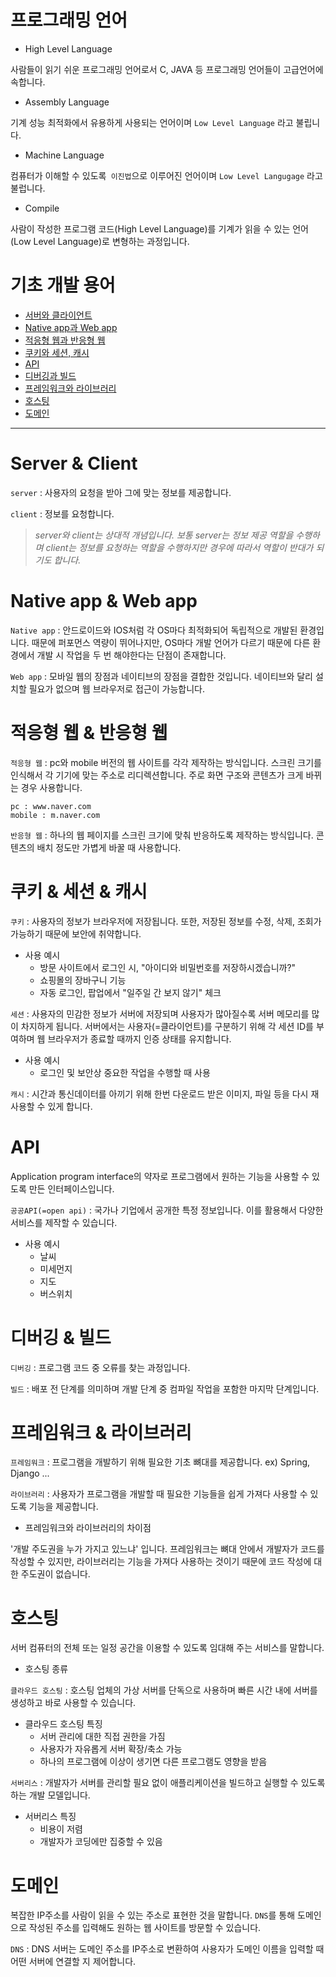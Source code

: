 # 프로그래밍 언어

* High Level Language

사람들이 읽기 쉬운 프로그래밍 언어로서 C, JAVA 등 프로그래밍 언어들이 고급언어에 속합니다.

* Assembly Language

기계 성능 최적화에서 유용하게 사용되는 언어이며 `Low Level Language` 라고 불립니다.

* Machine Language

컴퓨터가 이해할 수 있도록` 이진법`으로 이루어진 언어이며 `Low Level Langugage` 라고 불럽니다.

* Compile

사람이 작성한 프로그램 코드(High Level Language)를 기계가 읽을 수 있는 언어(Low Level Language)로 변형하는 과정입니다.


# 기초 개발 용어

* [서버와 클라이언트](#Server--Client)
* [Native app과 Web app](#Native-app--Web-app)
* [적응형 웹과 반응형 웹](#적응형-웹--반응형-웹)
* [쿠키와 세션, 캐시](#쿠키--세션--캐시)
* [API](#API)
* [디버깅과 빌드](#디버깅--빌드)
* [프레임워크와 라이브러리](#프레임워크--라이브러리)
* [호스팅](#호스팅)
* [도메인](#도메인)

***

# Server & Client

`server` : 사용자의 요청을 받아 그에 맞는 정보를 제공합니다.

`client` : 정보를 요청합니다.

> *server와 client는 상대적 개념입니다. 보통 server는 정보 제공 역할을 수행하며 client는 정보를 요청하는 역할을 수행하지만 경우에 따라서 역할이 반대가 되기도 합니다.*

# Native app & Web app

`Native app` : 안드로이드와 IOS처럼 각 OS마다 최적화되어 독립적으로 개발된 환경입니다. 때문에 퍼포먼스 역량이 뛰어나지만, OS마다 개발 언어가 다르기 때문에 다른 환경에서 개발 시 작업을 두 번 해야한다는 단점이 존재합니다.

`Web app` : 모바일 웹의 장점과 네이티브의 장점을 결합한 것입니다. 네이티브와 달리 설치할 필요가 없으며 웹 브라우저로 접근이 가능합니다.

# 적응형 웹 & 반응형 웹

`적응형 웹` : pc와 mobile 버전의 웹 사이트를 각각 제작하는 방식입니다. 스크린 크기를 인식해서 각 기기에 맞는 주소로 리디렉션합니다. 주로 화면 구조와 콘텐츠가 크게 바뀌는 경우 사용합니다.

```
pc : www.naver.com
mobile : m.naver.com
```

`반응형 웹` : 하나의 웹 페이지를 스크린 크기에 맞춰 반응하도록 제작하는 방식입니다. 콘텐츠의 배치 정도만 가볍게 바꿀 때 사용합니다.

# 쿠키 & 세션 & 캐시

`쿠키` : 사용자의 정보가 브라우저에 저장됩니다. 또한, 저장된 정보를 수정, 삭제, 조회가 가능하기 때문에 보안에 취약합니다.

* 사용 예시
   * 방문 사이트에서 로그인 시, "아이디와 비밀번호를 저장하시겠습니까?"
   * 쇼핑몰의 장바구니 기능
   * 자동 로그인, 팝업에서 "일주일 간 보지 않기" 체크

`세션` : 사용자의 민감한 정보가 서버에 저장되며 사용자가 많아질수록 서버 메모리를 많이 차지하게 됩니다. 서버에서는 사용자(=클라이언트)를 구분하기 위해 각 세션 ID를 부여하며 웹 브라우저가 종료할 때까지 인증 상태를 유지합니다.

* 사용 예시
   * 로그인 및 보안상 중요한 작업을 수행할 때 사용

`캐시` : 시간과 통신데이터를 아끼기 위해 한번 다운로드 받은 이미지, 파일 등을 다시 재사용할 수 있게 합니다.

# API

Application program interface의 약자로 프로그램에서 원하는 기능을 사용할 수 있도록 만든 인터페이스입니다.

`공공API(=open api)` : 국가나 기업에서 공개한 특정 정보입니다. 이를 활용해서 다양한 서비스를 제작할 수 있습니다.

* 사용 예시
    * 날씨
    * 미세먼지
    * 지도
    * 버스위치

# 디버깅 & 빌드

`디버깅` : 프로그램 코드 중 오류를 찾는 과정입니다.

`빌드` : 배포 전 단계를 의미하며 개발 단계 중 컴파일 작업을 포함한 마지막 단계입니다.

# 프레임워크 & 라이브러리

`프레임워크` : 프로그램을 개발하기 위해 필요한 기초 뼈대를 제공합니다. ex) Spring, Django ...

`라이브러리` : 사용자가 프로그램을 개발할 때 필요한 기능들을 쉽게 가져다 사용할 수 있도록 기능을 제공합니다.

* 프레임워크와 라이브러리의 차이점

'개발 주도권을 누가 가지고 있느냐' 입니다. 프레임워크는 뼈대 안에서 개발자가 코드를 작성할 수 있지만, 라이브러리는 기능을 가져다 사용하는 것이기 때문에 코드 작성에 대한 주도권이 없습니다.

# 호스팅

서버 컴퓨터의 전체 또는 일정 공간을 이용할 수 있도록 임대해 주는 서비스를 말합니다.

* 호스팅 종류

`클라우드 호스팅` : 호스팅 업체의 가상 서버를 단독으로 사용하며 빠른 시간 내에 서버를 생성하고 바로 사용할 수 있습니다.

* 클라우드 호스팅 특징
    * 서버 관리에 대한 직접 권한을 가짐
    * 사용자가 자유롭게 서버 확장/축소 가능
    * 하나의 프로그램에 이상이 생기면 다른 프로그램도 영향을 받음

`서버리스` : 개발자가 서버를 관리할 필요 없이 애플리케이션을 빌드하고 실행할 수 있도록 하는 개발 모델입니다.

* 서버리스 특징
    * 비용이 저렴
    * 개발자가 코딩에만 집중할 수 있음

# 도메인

복잡한 IP주소를 사람이 읽을 수 있는 주소로 표현한 것을 말합니다. `DNS`를 통해 도메인으로 작성된 주소를 입력해도 원하는 웹 사이트를 방문할 수 있습니다.

`DNS` : DNS 서버는 도메인 주소를 IP주소로 변환하여 사용자가 도메인 이름을 입력할 때 어떤 서버에 연결할 지 제어합니다.
